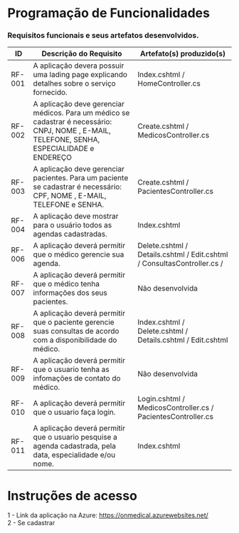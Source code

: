 # Programação de Funcionalidades

### Requisitos funcionais e seus artefatos desenvolvidos.

|ID    | Descrição do Requisito  | Artefato(s) produzido(s) |
|------|-----------------------------------------|----|
|RF-001| A aplicação devera possuir uma lading page explicando detalhes sobre o serviço fornecido. | Index.cshtml / HomeController.cs |
|RF-002| A aplicação deve gerenciar médicos. Para um médico se cadastrar é necessário: CNPJ, NOME , E-MAIL, TELEFONE, SENHA, ESPECIALIDADE e ENDEREÇO | Create.cshtml / MedicosController.cs | 
|RF-003| A aplicação deve gerenciar pacientes. Para um paciente se cadastrar é necessário: CPF, NOME , E-MAIL, TELEFONE e SENHA. | Create.cshtml / PacientesController.cs |
|RF-004| A aplicação deve mostrar para o usuário todos as agendas cadastradas. | Index.cshtml | 
|RF-006| A aplicação deverá permitir que o médico gerencie sua agenda.  | Delete.cshtml / Details.cshtml / Edit.cshtml / ConsultasController.cs /  |
|RF-007| A aplicação deverá permitir que o médico tenha informações dos seus pacientes. | Não desenvolvida | 
|RF-008| A aplicação deverá permitir que o paciente gerencie suas consultas de acordo com a disponibilidade do médico. | Index.cshtml / Delete.cshtml / Details.cshtml / Edit.cshtml |
|RF-009| A aplicação deverá permitir que o usuario tenha as infomações de contato do médico. | Não desenvolvida | 
|RF-010| A aplicação deverá permitir que o usuario faça login. | Login.cshtml / MedicosController.cs / PacientesController.cs |
|RF-011| A aplicação deverá permitir que o usuario pesquise  a agenda cadastrada, pela data, especialidade e/ou nome. | Index.cshtml | 

# Instruções de acesso

1 - Link da aplicação na Azure: https://onmedical.azurewebsites.net/ <br>
2 - Se cadastrar
